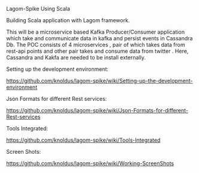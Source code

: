 Lagom-Spike Using Scala

Building Scala application with Lagom framework.

This will be a microservice based Kafka Producer/Consumer application which take and communicate data in kafka and persist events in Cassandra Db.
The POC consists of 4 microservices , pair of which takes data from rest-api points and other pair takes and consume data from twitter .
Here, Cassandra and Kakfa are needed to be install externally.

Setting up the development environment:

https://github.com/knoldus/lagom-spike/wiki/Setting-up-the-development-environment

Json Formats for different Rest services:

https://github.com/knoldus/lagom-spike/wiki/Json-Formats-for-different-Rest-services

Tools Integrated:

https://github.com/knoldus/lagom-spike/wiki/Tools-Integrated

Screen Shots:

https://github.com/knoldus/lagom-spike/wiki/Working-ScreenShots
